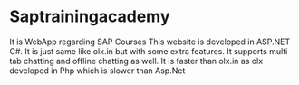 # Saptrainingacademy
It is WebApp regarding SAP Courses
This  website is developed in ASP.NET C#.
It is just same like olx.in but with some extra features.
It supports multi tab chatting and offline chatting as well.
It is faster than olx.in as olx developed in Php which is slower than Asp.Net
